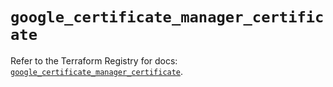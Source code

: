 # `google_certificate_manager_certificate`

Refer to the Terraform Registry for docs: [`google_certificate_manager_certificate`](https://registry.terraform.io/providers/hashicorp/google/5.22.0/docs/resources/certificate_manager_certificate).
